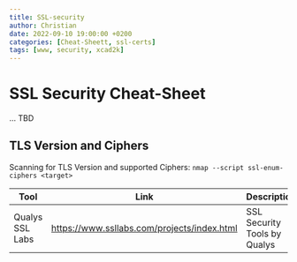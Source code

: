 ```yaml
---
title: SSL-security
author: Christian
date: 2022-09-10 19:00:00 +0200
categories: [Cheat-Sheett, ssl-certs]
tags: [www, security, xcad2k]
---
```

# SSL Security Cheat-Sheet

... TBD

## TLS Version and Ciphers
Scanning for TLS Version and supported Ciphers: `nmap --script ssl-enum-ciphers <target>`

|Tool | Link | Description|
|---|---|---|
|Qualys SSL Labs | https://www.ssllabs.com/projects/index.html | SSL Security Tools by Qualys|
